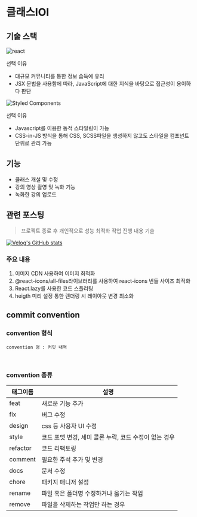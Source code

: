 # 클래스IOI

## 기술 스택

![react](https://img.shields.io/badge/React-20232A?style=flat-square&logo=react&logoColor=61DAFB)

선택 이유

- 대규모 커뮤니티를 통한 정보 습득에 유리
- JSX 문법을 사용함에 따라, JavaScript에 대한 지식을 바탕으로 접근성이 용이하다 판단
  </br>

![Styled Components](https://img.shields.io/badge/styled--components-DB7093?style=flat-square&logo=styled-components&logoColor=white)

선택 이유

- Javascript를 이용한 동적 스타일링이 가능
- CSS-in-JS 방식을 통해 CSS, SCSS파일을 생성하지 않고도 스타일을 컴포넌트 단위로 관리 가능

## 기능

- 클래스 개설 및 수정
- 강의 영상 촬영 및 녹화 기능
- 녹화한 강의 업로드

## 관련 포스팅

> 프로젝트 종료 후 개인적으로 성능 최적화 작업 진행 내용 기술

[![Velog's GitHub stats](https://velog-readme-stats.vercel.app/api?name=hoon0123&slug=성능-최적화를-위한-노력들-2&color=dark)](https://velog.io/@hoon0123/%EC%84%B1%EB%8A%A5-%EC%B5%9C%EC%A0%81%ED%99%94%EB%A5%BC-%EC%9C%84%ED%95%9C-%EB%85%B8%EB%A0%A5%EB%93%A4-2) </br>

### 주요 내용

1. 이미지 CDN 사용하여 이미지 최적화
2. @react-icons/all-files라이브러리를 사용하여 react-icons 번들 사이즈 최적화
3. React.lazy를 사용한 코드 스플리팅
4. heigth 미리 설정 통한 렌더링 시 레이아웃 변경 최소화

## commit convention

### convention 형식

```
convention 명 : 커밋 내역
```

<br />

### convention 종류

| 태그이름 | 설명                                                  |
| -------- | ----------------------------------------------------- |
| feat     | 새로운 기능 추가                                      |
| fix      | 버그 수정                                             |
| design   | css 등 사용자 UI 수정                                 |
| style    | 코드 포맷 변경, 세미 콜론 누락, 코드 수정이 없는 경우 |
| refactor | 코드 리팩토링                                         |
| comment  | 필요한 주석 추가 및 변경                              |
| docs     | 문서 수정                                             |
| chore    | 패키지 매니저 설정                                    |
| rename   | 파일 혹은 폴더명 수정하거나 옮기는 작업               |
| remove   | 파일을 삭제하는 작업만 하는 경우                      |
